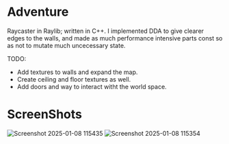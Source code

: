 # Adventure
 Raycaster in Raylib; written in C++. I implemented DDA to give clearer edges to the walls, 
 and made as much performance intensive parts const so as not to mutate much uncecessary state.

 TODO:
 * Add textures to walls and expand the map.
 * Create ceiling and floor textures as well.
 * Add doors and way to interact witht the world space.

# ScreenShots
![Screenshot 2025-01-08 115435](https://github.com/user-attachments/assets/4131ef94-4bba-4b3c-b9d2-99e3e33c0d0a)
![Screenshot 2025-01-08 115354](https://github.com/user-attachments/assets/5fa2089a-c074-492b-92ff-cbc4760aaf0f)


